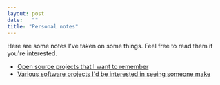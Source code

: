 ```yaml
---
layout: post
date:   ""
title: "Personal notes"
---
```


Here are some notes I've taken on some things. Feel free to read them if you're interested.

- [Open source projects that I want to remember](os)
- [Various software projects I'd be interested in seeing someone make](software-ideas)
